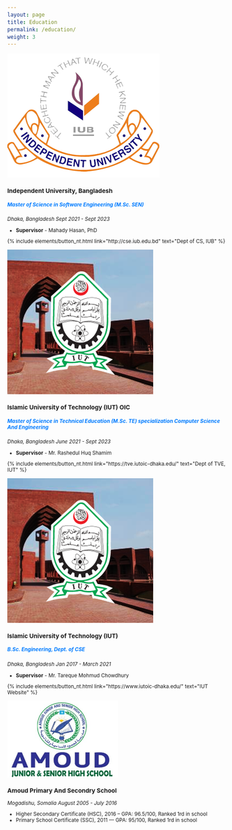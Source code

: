 ```yaml
---
layout: page
title: Education
permalink: /education/
weight: 3
---
```


<div class="card-decks">

  <div class="card mb-11">
      <div class="row">
        <div class="col-md-4">
        <!-- image: "/images/Kaal Harir_TVE_IUT.jpg -->
        <img src="/images/Independent_University,_Bangladesh_logo.png" class="card-img" alt="USask logo">
        </div>
        <div class="col-md-8">
          <div style="align:left;" class="card-body">
          <small>
            <h3 class="card-title mt-2">Independent University, Bangladesh</h3>
            <h5 class="card-text" style="color: #007bff">Master of Science in Software Engineering (M.Sc. SEN)</h5>
            <p class="card-text">
            <left_right>
            <span><i>Dhaka, Bangladesh</i></span>
            <span><i>Sept 2021 - Sept 2023</i></span>
            </left_right>
                <ul>
                    <li><b>Supervisor</b> - Mahady Hasan, PhD</li>
                </ul>    
            </p>
            <p class="text-center"> {% include elements/button_nt.html link="http://cse.iub.edu.bd" text="Dept of CS, IUB" %}</p>
          </small>
          </div>
        </div>
      </div>
  </div>
    <div class="card mb-11">
      <div class="row">
        <div class="col-md-4">
        <img src="/images/IUT.png" class="card-img" alt="USask logo">
        </div>
        <div class="col-md-8">
          <div style="align:left;" class="card-body">
          <small>
            <h3 class="card-title mt-2">Islamic University of Technology (IUT) OIC</h3>
            <h5 class="card-text" style="color: #007bff">Master of Science in Technical Education (M.Sc. TE) specialization Computer Science And Engineering</h5>
            <p class="card-text">
            <left_right>
            <span><i>Dhaka, Bangladesh</i></span>
            <span><i>June 2021 - Sept 2023</i></span>
            </left_right>
                <ul>
                    <li><b>Supervisor</b> - Mr. Rashedul Huq Shamim</li>
                </ul>    
            </p>
            <p class="text-center"> {% include elements/button_nt.html link="https://tve.iutoic-dhaka.edu/" text="Dept of TVE, IUT" %}</p>
          </small>
          </div>
        </div>
      </div>

  <div class="card mb-11">
      <div class="row">
        <div class="col-md-4">
        <img src="/images/IUT.png" class="card-img" alt="IUT logo">
        </div>
        <div class="col-md-8">
          <div style="align:left;" class="card-body">
          <small>
            <h3 class="card-title mt-2">Islamic University of Technology (IUT)</h3>
            <h5 class="card-text" style="color: #007bff">B.Sc. Engineering, Dept. of CSE</h5>
            <p class="card-text">
            <left_right>
            <span><i>Dhaka, Bangladesh</i></span>
            <span><i>Jan 2017 - March 2021</i></span>
            </left_right> 
            <ul>
                    <li><b>Supervisor</b> - Mr. Tareque Mohmud Chowdhury</li>
            </ul> 
            </p>
            <p class="text-center"> {% include elements/button_nt.html link="https://www.iutoic-dhaka.edu/" text="IUT Website" %}</p>
          </small>
          </div>
        </div>
      </div>
  </div>

  <div class="card mb-11">
      <div class="row">
        <div class="col-md-4">
        <img src="/images/logo_amoud.PNG" class="card-img" alt="CCC logo">
        </div>
        <div class="col-md-8">
          <div style="align:left;" class="card-body">
          <small>
            <h3 class="card-title mt-2">Amoud Primary And Secondry School</h3>
            <!-- <h5 class="card-text" style="color: #007bff">Machine Learning Engineer, Computer Vision</h5> -->
            <p class="card-text">
            <left_right>
            <span><i>Mogadishu, Somalia</i></span>
            <span><i>August 2005 - July 2016</i></span>
            </left_right>
                <ul>
                    <li>Higher Secondary Certificate (HSC), 2016 – GPA: 96.5/100, Ranked 1rd in school</li>
                    <li>Primary School Certificate (SSC), 2011 — GPA: 95/100, Ranked 1rd in school</li>
                </ul>    
            </p>
            <!-- <p class="text-center"> {% include elements/button_nt.html link="https://ccc.army.mil.bd/" text="CCC Website" %} </p> -->
          </small>
          </div>
        </div>
      </div>
  </div>

</div>
<!-- <div class="row">
{% include education/timeline.html %}
</div> -->
